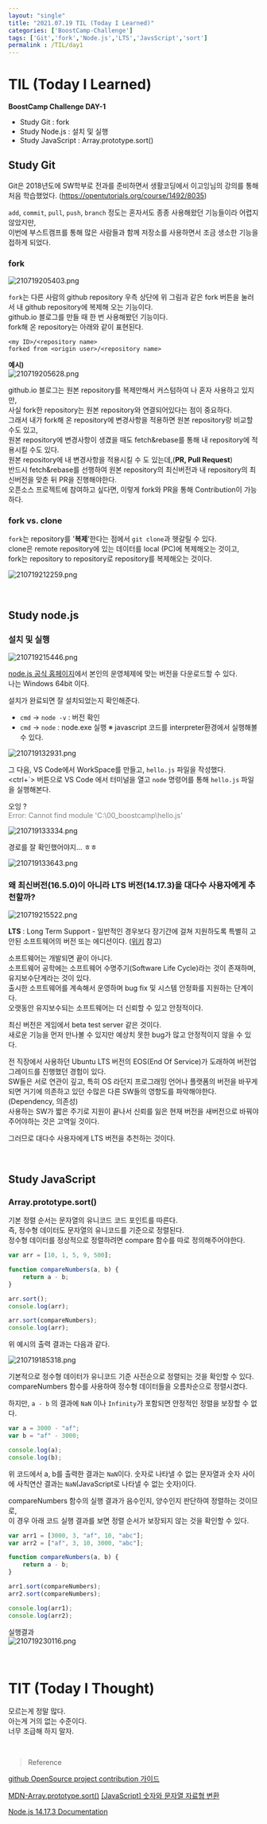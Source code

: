 ```yaml
---
layout: "single"
title: "2021.07.19 TIL (Today I Learned)"
categories: ['BoostCamp-Challenge']
tags: ['Git','fork','Node.js','LTS','JavsScript','sort']
permalink : /TIL/day1
---
```

# TIL (Today I Learned)
**BoostCamp Challenge DAY-1**

- Study Git : fork
- Study Node.js : 설치 및 실행
- Study JavaScript : Array.prototype.sort()

## Study Git

Git은 2018년도에 SW학부로 전과를 준비하면서 생활코딩에서 이고잉님의 강의를 통해 처음 학습했었다. (https://opentutorials.org/course/1492/8035)

`add`, `commit`, `pull`, `push`, `branch` 정도는 혼자서도 종종 사용해왔던 기능들이라 어렵지 않았지만, <br>
이번에 부스트캠프를 통해 많은 사람들과 함께 저장소를 사용하면서 조금 생소한 기능을 접하게 되었다.

### **fork**

![210719205403.png](/assets/images/210719205403.png)

`fork`는 다른 사람의 github repository 우측 상단에 위 그림과 같은 fork 버튼을 눌러서 내 github repository에 복제해 오는 기능이다.<br>
github.io 블로그를 만들 때 한 번 사용해봤던 기능이다.<br> 
fork해 온 repository는 아래와 같이 표현된다.

```
<my ID>/<repository name> 
forked from <origin user>/<repository name>
``` 

**예시)**<br>
![210719205628.png](/assets/images/210719205628.png)

github.io 블로그는 원본 repository를 복제만해서 커스텀하여 나 혼자 사용하고 있지만,<br>
사실 fork한 repository는 원본 repository와 연결되어있다는 점이 중요하다.<br>
그래서 내가 fork해 온 repository에 변경사항을 적용하면 원본 repository랑 비교할 수도 있고,<br>
원본 repository에 변경사항이 생겼을 때도 fetch&rebase를 통해 내 repository에 적용시킬 수도 있다.<br>
원본 repository에 내 변경사항을 적용시킬 수 도 있는데,(**PR, Pull Request**)<br>
반드시 fetch&rebase를 선행하여 원본 repository의 최신버전과 내 repository의 최신버전을 맞춘 뒤 PR을 진행해야한다.<br>
오픈소스 프로젝트에 참여하고 싶다면, 이렇게 fork와 PR을 통해 Contribution이 가능하다.

### **fork vs. clone**

`fork`는 repository를 '**복제**'한다는 점에서 `git clone`과 헷갈릴 수 있다.<br>
clone은 remote repository에 있는 데이터를 local (PC)에 복제해오는 것이고,<br>
fork는 repository to repository로 repository를 복제해오는 것이다.

![210719212259.png](/assets/images/210719212259.png)

<br>

## Study node.js

### **설치 및 실행**

![210719215446.png](/assets/images/210719215446.png)

[node.js 공식 홈페이지](https://nodejs.org/en/)에서 본인의 운영체제에 맞는 버전을 다운로드할 수 있다. <br>
나는 Windows 64bit 이다.

설치가 완료되면 잘 설치되었는지 확인해준다.<br>
* `cmd` -> `node -v` : 버전 확인
* `cmd` -> `node` : node.exe 실행
※ javascript 코드를 interpreter환경에서 실행해볼 수 있다.

![210719132931.png](/assets/images/210719132931.png)

그 다음, VS Code에서 WorkSpace를 만들고, `hello.js` 파일을 작성했다.<br>
<ctrl+\`> 버튼으로 VS Code 에서 터미널을 열고 `node` 명령어를 통해 `hello.js` 파일을 실행해본다.

오잉 ? <br>
<span style='color:grey'>Error: Cannot find module 'C:\00_boostcamp\hello.js'</span>

![210719133334.png](/assets/images/210719133334.png)

경로를 잘 확인했어야지... ㅎㅎ

![210719133643.png](/assets/images/210719133643.png)

### **왜 최신버전(16.5.0)이 아니라 LTS 버전(14.17.3)을 대다수 사용자에게 추천할까?**

![210719215522.png](/assets/images/210719215522.png)

**LTS** : Long Term Support - 일반적인 경우보다 장기간에 걸쳐 지원하도록 특별히 고안된 소프트웨어의 버전 또는 에디션이다. ([위키](https://ko.wikipedia.org/wiki/%EC%9E%A5%EA%B8%B0_%EC%A7%80%EC%9B%90_%EB%B2%84%EC%A0%84) 참고)

소프트웨어는 개발되면 끝이 아니다.<br>
소프트웨어 공학에는 소프트웨어 수명주기(Software Life Cycle)라는 것이 존재하며, 유지보수단계라는 것이 있다.<br>
출시한 소프트웨어를 계속해서 운영하며 bug fix 및 시스템 안정화를 지원하는 단계이다.<br>
오랫동안 유지보수되는 소프트웨어는 더 신뢰할 수 있고 안정적이다.<br>

최신 버전은 게임에서 beta test server 같은 것이다.<br>
새로운 기능을 먼저 만나볼 수 있지만 예상치 못한 bug가 많고 안정적이지 않을 수 있다.

전 직장에서 사용하던 Ubuntu LTS 버전의 EOS(End Of Service)가 도래하여 버전업그레이드를 진행했던 경험이 있다.<br>
SW들은 서로 연관이 깊고, 특히 OS 라던지 프로그래밍 언어나 플랫폼의 버전을 바꾸게 되면 거기에 의존하고 있던 수많은 다른 SW들의 영향도를 파악해야한다. (Dependency, 의존성) <br>
사용하는 SW가 짧은 주기로 지원이 끝나서 신뢰를 잃은 현재 버전을 새버전으로 바꿔야주어야하는 것은 고역일 것이다.

그러므로 대다수 사용자에게 LTS 버전을 추천하는 것이다.

<br>

## Study JavaScript

### **Array.prototype.sort()**

기본 정렬 순서는 문자열의 유니코드 코드 포인트를 따른다.<br>
즉, 정수형 데이터도 문자열의 유니코드를 기준으로 정렬된다.<br>
정수형 데이터를 정상적으로 정렬하려면 compare 함수를 따로 정의해주어야한다.

```js
var arr = [10, 1, 5, 9, 500];

function compareNumbers(a, b) {
	return a - b;
}

arr.sort();
console.log(arr);

arr.sort(compareNumbers);
console.log(arr);
```

위 예시의 출력 결과는 다음과 같다.

![210719185318.png](/assets/images/210719185318.png)
 
기본적으로 정수형 데이터가 유니코드 기준 사전순으로 정렬되는 것을 확인할 수 있다.<br>
compareNumbers 함수를 사용하여 정수형 데이터들을 오름차순으로 정렬시켰다.

하지만, `a - b` 의 결과에 `NaN` 이나 `Infinity`가 포함되면 안정적인 정렬을 보장할 수 없다.<br>

```js
var a = 3000 - "af";
var b = "af" - 3000;

console.log(a);
console.log(b);
```

위 코드에서 a, b를 출력한 결과는 `NaN`이다.
숫자로 나타낼 수 없는 문자열과 숫자 사이에 사칙연산 결과는 `NaN`(JavaScript로 나타낼 수 없는 숫자)이다.

compareNumbers 함수의 실행 결과가 음수인지, 양수인지 판단하여 정렬하는 것이므로,<br>
이 경우 아래 코드 실행 결과를 보면 정렬 순서가 보장되지 않는 것을 확인할 수 있다.

```js
var arr1 = [3000, 3, "af", 10, "abc"];
var arr2 = ["af", 3, 10, 3000, "abc"];

function compareNumbers(a, b) {
    return a - b;
}

arr1.sort(compareNumbers);
arr2.sort(compareNumbers);

console.log(arr1);
console.log(arr2);
```

실행결과<br>
![210719230116.png](/assets/images/210719230116.png)

<br>

# TIT (Today I Thought)

모르는게 정말 많다.<br>
아는게 거의 없는 수준이다.<br>
너무 조급해 하지 말자.

<br>

>Reference

[github OpenSource project contribution 가이드](https://medium.com/react-native-seoul/hackatalk-pr%EA%B3%BC%EC%A0%95%EC%9D%84-%ED%86%B5%ED%95%B4-%EC%82%B4%ED%8E%B4%EB%B3%B4%EB%8A%94-github-contribution-%EA%B0%80%EC%9D%B4%EB%93%9C-75bc4edb195e)

[MDN-Array.prototype.sort()](https://developer.mozilla.org/ko/docs/Web/JavaScript/Reference/Global_Objects/Array/sort)
[[JavaScript] 숫자와 문자열 자료형 변환](https://m.blog.naver.com/PostView.naver?isHttpsRedirect=true&blogId=magnking&logNo=220975303797)

[Node.js 14.17.3 Documentation](https://nodejs.org/dist/latest-v14.x/docs/api/)